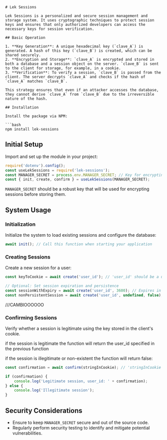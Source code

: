 ```
# Lek Sessions

Lek Sessions is a personalized and secure session management and storage system. It uses cryptographic techniques to protect session keys and ensures that only authorized developers can access the necessary keys for session verification.

## Basic Operation

1. **Key Generation**: A unique hexadecimal key (`clave_A`) is generated. A hash of this key (`clave_B`) is created, which can be shared securely.
2. **Encryption and Storage**: `clave_A` is encrypted and stored in both a database and a session object on the server. `clave_B` is sent to the client for storage, for example, in a cookie.
3. **Verification**: To verify a session, `clave_B` is passed from the client. The server decrypts `clave_A` and checks if the hash of `clave_A` matches `clave_B`.

This strategy ensures that even if an attacker accesses the database, they cannot derive `clave_A` from `clave_B` due to the irreversible nature of the hash.

## Installation

Install the package via NPM:

```bash
npm install lek-sessions
```

## Initial Setup

Import and set up the module in your project:

```javascript
require('dotenv').config();
const useLekSessions = require('lek-sessions');
const MANAGER_SECRET = process.env.MANAGER_SECRET; // Key for encrypting/decrypting sessions
const { init, create, confirm } = useLekSessions(MANAGER_SECRET);
```

`MANAGER_SECRET` should be a robust key that will be used for encrypting sessions before storing them.

## System Usage

### Initialization

Initialize the system to load existing sessions and configure the database:

```javascript
await init(); // Call this function when starting your application
```

### Creating Sessions

Create a new session for a user:

```javascript
const keyToCookie = await create('user_id'); // 'user_id' should be a unique identifier for each user

// Optional: Set session expiration and persistence
const sessionWithExpiry = await create('user_id', 3600); // Expires in one hour
const nonPersistentSession = await create('user_id', undefined, false); // Does not persist after server restart
```
///CAMBIOOOOOO
### Confirming Sessions

Verify whether a session is legitimate using the key stored in the client's cookie.

if the session is legitimate the function will return the user_id specified in the previous function

if the session is illegitimate or non-existent the function will return false:

```javascript
const confirmation = await confirm(stringInCookie); // 'stringInCookie' is the value stored in the client's cookie

if (confirmation) {
    console.log('Legitimate session, user_id: ' + confirmation);
} else {
    console.log('Illegitimate session');
}
```

## Security Considerations

- Ensure to keep `MANAGER_SECRET` secure and out of the source code.
- Regularly perform security testing to identify and mitigate potential vulnerabilities.
```